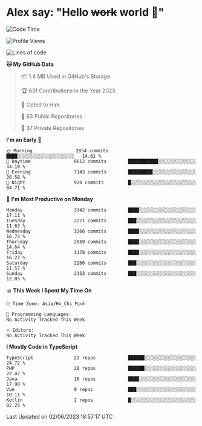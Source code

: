 # Alex say: "Hello ~~work~~ world 🐾"

<!--START_SECTION:waka-->
![Code Time](http://img.shields.io/badge/Code%20Time-839%20hrs%205%20mins-blue)

![Profile Views](http://img.shields.io/badge/Profile%20Views-0-blue)

![Lines of code](https://img.shields.io/badge/From%20Hello%20World%20I%27ve%20Written-41.0%20million%20lines%20of%20code-blue)

**🐱 My GitHub Data** 

> 📦 1.4 MB Used in GitHub's Storage 
 > 
> 🏆 631 Contributions in the Year 2023
 > 
> 💼 Opted to Hire
 > 
> 📜 63 Public Repositories 
 > 
> 🔑 37 Private Repositories 
 > 
**I'm an Early 🐤** 

```text
🌞 Morning                2854 commits        ████░░░░░░░░░░░░░░░░░░░░░   14.61 % 
🌆 Daytime                8612 commits        ███████████░░░░░░░░░░░░░░   44.10 % 
🌃 Evening                7143 commits        █████████░░░░░░░░░░░░░░░░   36.58 % 
🌙 Night                  920 commits         █░░░░░░░░░░░░░░░░░░░░░░░░   04.71 % 
```
📅 **I'm Most Productive on Monday** 

```text
Monday                   3342 commits        ████░░░░░░░░░░░░░░░░░░░░░   17.11 % 
Tuesday                  2271 commits        ███░░░░░░░░░░░░░░░░░░░░░░   11.63 % 
Wednesday                3266 commits        ████░░░░░░░░░░░░░░░░░░░░░   16.72 % 
Thursday                 2859 commits        ████░░░░░░░░░░░░░░░░░░░░░   14.64 % 
Friday                   3178 commits        ████░░░░░░░░░░░░░░░░░░░░░   16.27 % 
Saturday                 2260 commits        ███░░░░░░░░░░░░░░░░░░░░░░   11.57 % 
Sunday                   2353 commits        ███░░░░░░░░░░░░░░░░░░░░░░   12.05 % 
```


📊 **This Week I Spent My Time On** 

```text
🕑︎ Time Zone: Asia/Ho_Chi_Minh

💬 Programming Languages: 
No Activity Tracked This Week

🔥 Editors: 
No Activity Tracked This Week
```

**I Mostly Code in TypeScript** 

```text
TypeScript               22 repos            ██████░░░░░░░░░░░░░░░░░░░   24.72 % 
PHP                      20 repos            ██████░░░░░░░░░░░░░░░░░░░   22.47 % 
Java                     16 repos            ████░░░░░░░░░░░░░░░░░░░░░   17.98 % 
Vue                      9 repos             ███░░░░░░░░░░░░░░░░░░░░░░   10.11 % 
Kotlin                   2 repos             █░░░░░░░░░░░░░░░░░░░░░░░░   02.25 % 
```




 Last Updated on 02/06/2023 18:57:17 UTC
<!--END_SECTION:waka-->

